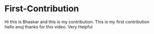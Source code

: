 # First-Contribution
Hi this is Bhaskar and this is my contribution.
This is my first contribution
hello anuj thanks for this video. Very Helpful
